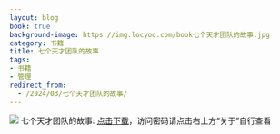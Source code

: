 ```yaml
---
layout: blog
book: true
background-image: https://img.locyoo.com/book七个天才团队的故事.jpg
category: 书籍
title: 七个天才团队的故事
tags:
- 书籍
- 管理
redirect_from:
  - /2024/03/七个天才团队的故事/
---
```

![](https://img.locyoo.com/book七个天才团队的故事.jpg)
七个天才团队的故事: <a name = "ref1" href="https://url18.ctfile.com/f/50983618-1377644620-7fc3cf?p=3619">点击下载</a>，访问密码请点击右上方“关于”自行查看